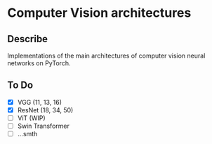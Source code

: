 # Сomputer Vision architectures

## Describe
Implementations of the main architectures of computer vision neural networks on PyTorch.

## To Do

- [x] VGG (11, 13, 16)
- [x] ResNet (18, 34, 50)
- [ ] ViT (WIP)
- [ ] Swin Transformer
- [ ] ...smth